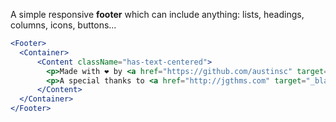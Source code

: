 A simple responsive **footer** which can include anything: lists, headings, columns, icons, buttons...

```jsx
<Footer>
  <Container>
      <Content className="has-text-centered">
        <p>Made with ❤ by <a href="https://github.com/austinsc" target="_blank">@austinsc</a> and <a href="https://github.com/em3896101" target="_blank">@em3896101</a>.</p>
        <p>A special thanks to <a href="http://jgthms.com" target="_blank">Jeremy Thomas</a> for all of the hard work on <a href="http://bulma.io" target="_blank"><strong>Bulma</strong></a>.</p>
      </Content>
  </Container>
</Footer>
```
